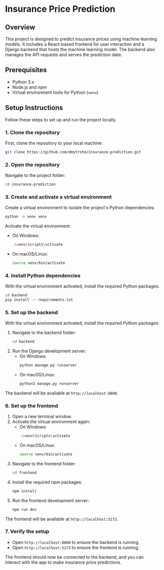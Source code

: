 # Insurance Price Prediction

## Overview
This project is designed to predict insurance prices using machine learning models. It includes a React-based frontend for user interaction and a Django backend that hosts the machine learning model. The backend also manages the API requests and serves the prediction data.

## Prerequisites
- Python 3.x
- Node.js and npm
- Virtual environment tools for Python (`venv`)

## Setup Instructions

Follow these steps to set up and run the project locally.

### 1. Clone the repository
First, clone the repository to your local machine:
```bash
git clone https://github.com/dmytrotm/insurance-prediction.git
```

### 2. Open the repository
Navigate to the project folder:
```bash
cd insurance-prediction
```

### 3. Create and activate a virtual environment
Create a virtual environment to isolate the project's Python dependencies:
```bash
python -m venv venv
```
Activate the virtual environment:

- On Windows:
    ```bash
    .\venv\Scripts\activate
    ```
- On macOS/Linux:
    ```bash
    source venv/bin/activate
    ```

### 4. Install Python dependencies
With the virtual environment activated, install the required Python packages:
```bash
cd backend
pip install -r requirements.txt
```

### 5. Set up the backend
With the virtual environment activated, install the required Python packages:

1. Navigate to the backend folder:
    ```bash
    cd backend
    ```
2. Run the Django development server:
    - On Windows:
        ```bash
        python manage.py runserver
        ```
    - On macOS/Linux:
        ```bash
        python3 manage.py runserver
        ```

The backend will be available at `http://localhost:8000`.

### 6. Set up the frontend
1. Open a new terminal window.
2. Activate the virtual environment again:
    - On Windows:
        ```bash
        .\venv\Scripts\activate
        ```
    - On macOS/Linux:
        ```bash
        source venv/bin/activate
        ```
3. Navigate to the frontend folder:
    ```bash
    cd frontend
    ```
4. Install the required npm packages:
    ```bash
    npm install
    ```
5. Run the frontend development server:
    ```bash
    npm run dev
    ```

The frontend will be available at `http://localhost:5173`.

### 7. Verify the setup
- Open `http://localhost:8000` to ensure the backend is running.
- Open `http://localhost:5173` to ensure the frontend is running.

The frontend should now be connected to the backend, and you can interact with the app to make insurance price predictions.